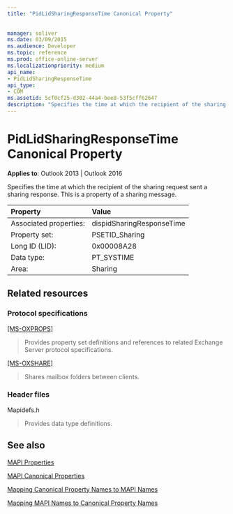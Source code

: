```yaml
---
title: "PidLidSharingResponseTime Canonical Property"
 
 
manager: soliver
ms.date: 03/09/2015
ms.audience: Developer
ms.topic: reference
ms.prod: office-online-server
ms.localizationpriority: medium
api_name:
- PidLidSharingResponseTime
api_type:
- COM
ms.assetid: 5cf0cf25-d302-44a4-bee8-53f5cff62647
description: "Specifies the time at which the recipient of the sharing request sent a sharing response. This is a property of a sharing message."
---
```


# PidLidSharingResponseTime Canonical Property

  
  
**Applies to**: Outlook 2013 | Outlook 2016 
  
Specifies the time at which the recipient of the sharing request sent a sharing response. This is a property of a sharing message.
  
|Property |Value |
|:-----|:-----|
|Associated properties:  <br/> |dispidSharingResponseTime  <br/> |
|Property set:  <br/> |PSETID_Sharing  <br/> |
|Long ID (LID):  <br/> |0x00008A28  <br/> |
|Data type:  <br/> |PT_SYSTIME  <br/> |
|Area:  <br/> |Sharing  <br/> |
   
## Related resources

### Protocol specifications

[[MS-OXPROPS]](https://msdn.microsoft.com/library/f6ab1613-aefe-447d-a49c-18217230b148%28Office.15%29.aspx)
  
> Provides property set definitions and references to related Exchange Server protocol specifications.
    
[[MS-OXSHARE]](https://msdn.microsoft.com/library/e4e5bd27-d5e0-43f9-a6ea-550876724f3d%28Office.15%29.aspx)
  
> Shares mailbox folders between clients.
    
### Header files

Mapidefs.h
  
> Provides data type definitions.
    
## See also



[MAPI Properties](mapi-properties.md)
  
[MAPI Canonical Properties](mapi-canonical-properties.md)
  
[Mapping Canonical Property Names to MAPI Names](mapping-canonical-property-names-to-mapi-names.md)
  
[Mapping MAPI Names to Canonical Property Names](mapping-mapi-names-to-canonical-property-names.md)

